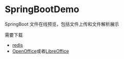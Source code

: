 # SpringBootDemo
SpringBoot 文件在线预览，包括文件上传和文件解析展示

需要下载 
- [redis](https://github.com/MicrosoftArchive/redis/releases)
- [OpenOffice](https://jaist.dl.sourceforge.net/project/openofficeorg.mirror/4.1.5/binaries/zh-CN/Apache_OpenOffice_4.1.5_Win_x86_install_zh-CN.exe)或者[LibreOffice](http://ftp.kaist.ac.kr/tdf/libreoffice/stable/6.0.5/win/x86_64/LibreOffice_6.0.5_Win_x64.msi)


